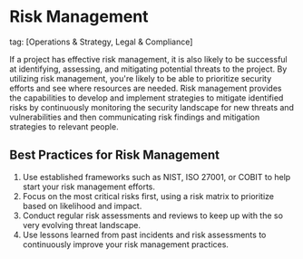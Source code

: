# Risk Management
tag: [Operations & Strategy, Legal & Compliance]

If a project has effective risk management, it is also likely to be successful at identifying, assessing, and mitigating potential threats to the project. By utilizing risk management, you're likely to be able to prioritize security efforts and see where resources are needed. Risk management provides the capabilities to develop and implement strategies to mitigate identified risks by continuously monitoring the security landscape for new threats and vulnerabilities and then communicating risk findings and mitigation strategies to relevant people.

## Best Practices for Risk Management

1. Use established frameworks such as NIST, ISO 27001, or COBIT to help start your risk management efforts.
2. Focus on the most critical risks first, using a risk matrix to prioritize based on likelihood and impact.
3. Conduct regular risk assessments and reviews to keep up with the so very evolving threat landscape.
4. Use lessons learned from past incidents and risk assessments to continuously improve your risk management practices.
